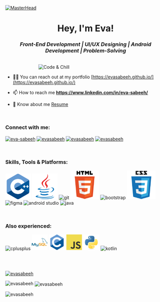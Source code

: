 [![MasterHead](https://mir-s3-cdn-cf.behance.net/project_modules/fs/54b6c068097599.5b50bca476b9b.gif)](https://evasabeeh.io)

<h1 align="center">Hey, I'm Eva!</h1>
<h3 align="center"><em>Front-End Development | UI/UX Designing | Android Development | Problem-Solving</em></h3>
<br>
<img align="right" alt="Code & Chill" width="400" src="https://miro.medium.com/v2/resize:fit:1400/1*cfmRtbFOaB8q1Icn8EBsjw.png">
<br>


- 👨‍💻 You can reach out at my portfolio [https://evasabeeh.github.io/](https://evasabeeh.github.io/)

- 📫 How to reach me **https://www.linkedin.com/in/eva-sabeeh/**

- 📄 Know about me [Resume](https://drive.google.com/file/d/1bl4uwfV8MdEZQ8FeSAEiLNzOOcW1i6xC/view?usp=drive_link)
<br>
<h3 align="left">Connect with me:</h3>
<p align="left">
<a href="https://linkedin.com/in/eva-sabeeh" target="blank"><img align="center" src="https://raw.githubusercontent.com/rahuldkjain/github-profile-readme-generator/master/src/images/icons/Social/linked-in-alt.svg" alt="eva-sabeeh" height="70" width="70" /></a>
<a href="https://www.hackerrank.com/evasabeeh" target="blank"><img align="center" src="https://raw.githubusercontent.com/rahuldkjain/github-profile-readme-generator/master/src/images/icons/Social/hackerrank.svg" alt="evasabeeh" height="70" width="70" /></a>
<a href="https://www.leetcode.com/evasabeeh" target="blank"><img align="center" src="https://raw.githubusercontent.com/rahuldkjain/github-profile-readme-generator/master/src/images/icons/Social/leet-code.svg" alt="evasabeeh" height="70" width="70" /></a>
<a href="https://www.geeksforgeeks.org/user/evas190401/" target="blank"><img align="center" src="https://raw.githubusercontent.com/rahuldkjain/github-profile-readme-generator/master/src/images/icons/Social/geeks-for-geeks.svg" alt="evasabeeh" height="70" width="70" /></a>
</p>
<br>
<h3 align="left">Skills, Tools & Platforms:</h3>
<p align="left">
<img src="https://raw.githubusercontent.com/devicons/devicon/master/icons/cplusplus/cplusplus-original.svg" alt="cplusplus" width="80" height="80"/> 
<img src="https://raw.githubusercontent.com/devicons/devicon/master/icons/java/java-original.svg" alt="java" width="80" height="80"/>
<img src="https://www.vectorlogo.zone/logos/git-scm/git-scm-icon.svg" alt="git" width="80" height="80"/> 
<img src="https://raw.githubusercontent.com/devicons/devicon/master/icons/html5/html5-original-wordmark.svg" alt="html5" width="90" height="90"/>
<img src="https://upload.wikimedia.org/wikipedia/commons/thumb/b/b2/Bootstrap_logo.svg/768px-Bootstrap_logo.svg.png?20210507000024" alt="bootstrap" width="80" height="80"/> 
<img src="https://raw.githubusercontent.com/devicons/devicon/master/icons/css3/css3-original-wordmark.svg" alt="css3" width="90" height="90"/>
<img src="https://www.vectorlogo.zone/logos/figma/figma-icon.svg" alt="figma" width="80" height="80"/> 
<img src="https://uxwing.com/wp-content/themes/uxwing/download/brands-and-social-media/android-studio-icon.png" alt="android studio" width="80" height="80"/> 
<img src="https://uxwing.com/wp-content/themes/uxwing/download/brands-and-social-media/visual-studio-code-icon.png" alt="java" width="80" height="80"/> 
</p>
<br>

<h3 align="left">Also experienced:</h3>
<p align="left">
<img src="https://blogger.googleusercontent.com/img/b/R29vZ2xl/AVvXsEjC97Z8BResg5dlPqczsRCFhP6zewWX0X0e7fVPG-G7PuUZwwZVsi9OPoqJYkgqT2h0FI95SsmWzVEgpt8b8HAqFiIxZ98TFtY4lE0b8UrtVJ2HrJebRwl6C9DslsQDl9KnBIrdHS6LtkY/s1600/jetpack+compose+icon_RGB.png" alt="cplusplus" width="70" height="70"/> 
<img src="https://raw.githubusercontent.com/devicons/devicon/master/icons/mysql/mysql-original-wordmark.svg" alt="mysql" width="50" height="50"/> 
<img src="https://raw.githubusercontent.com/devicons/devicon/master/icons/c/c-original.svg" alt="c" width="50" height="50"/> 
<img src="https://raw.githubusercontent.com/devicons/devicon/master/icons/javascript/javascript-original.svg" alt="javascript" width="50" height="50"/>
<img src="https://raw.githubusercontent.com/devicons/devicon/master/icons/python/python-original.svg" alt="python" width="50" height="50"/> 
<img src="https://www.vectorlogo.zone/logos/kotlinlang/kotlinlang-icon.svg" alt="kotlin" width="50" height="50"/> 
</p>
<br><br>

<p align="left"> <a href="https://github.com/ryo-ma/github-profile-trophy"><img src="https://github-profile-trophy.vercel.app/?username=evasabeeh" alt="evasabeeh" /></a> </p>

<p><img align="left" src="https://github-readme-stats.vercel.app/api/top-langs?username=evasabeeh&show_icons=true&locale=en&layout=compact" alt="evasabeeh" /></p>

<p>&nbsp;<img align="center" src="https://github-readme-stats.vercel.app/api?username=evasabeeh&show_icons=true&locale=en" alt="evasabeeh" /></p>

<p><img align="center" src="https://github-readme-streak-stats.herokuapp.com/?user=evasabeeh&" alt="evasabeeh" /></p>
